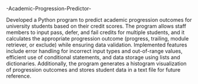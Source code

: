  -Academic-Progression-Predictor-

Developed a Python program to predict academic progression outcomes for university students based on their credit scores. The program allows staff members to input pass, defer, and fail credits for multiple students, and it calculates the appropriate progression outcome (progress, trailing, module retriever, or exclude) while ensuring data validation. Implemented features include error handling for incorrect input types and out-of-range values, efficient use of conditional statements, and data storage using lists and dictionaries. Additionally, the program generates a histogram visualization of progression outcomes and stores student data in a text file for future reference.
